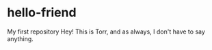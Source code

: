 # hello-friend
My first repository
Hey! This is Torr, and as always, I don't have to say anything. 
